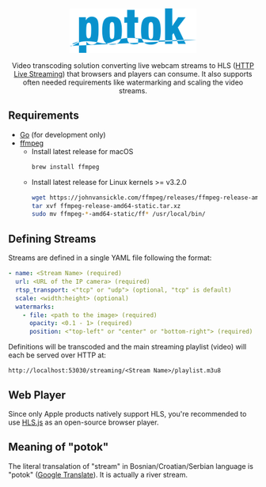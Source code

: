 <div align="center">
  <br />

![potok](logo.png)

  <p>Video transcoding solution converting live webcam streams to HLS (<a href="https://developer.apple.com/streaming">HTTP Live Streaming</a>) that browsers and players can consume. It also supports often needed requirements like watermarking and scaling the video streams.</p>
</div>

## Requirements

- [Go](https://go.dev/) (for development only)
- [ffmpeg](https://www.ffmpeg.org/)
  - Install latest release for macOS
    ```sh
    brew install ffmpeg
    ```
  - Install latest release for Linux kernels >= v3.2.0
    ```sh
    wget https://johnvansickle.com/ffmpeg/releases/ffmpeg-release-amd64-static.tar.xz
    tar xvf ffmpeg-release-amd64-static.tar.xz
    sudo mv ffmpeg-*-amd64-static/ff* /usr/local/bin/
    ```

## Defining Streams

Streams are defined in a single YAML file following the format:

```yaml
- name: <Stream Name> (required)
  url: <URL of the IP camera> (required)
  rtsp_transport: <"tcp" or "udp"> (optional, "tcp" is default)
  scale: <width:height> (optional)
  watermarks:
    - file: <path to the image> (required)
      opacity: <0.1 - 1> (required)
      position: <"top-left" or "center" or "bottom-right"> (required)
```

Definitions will be transcoded and the main streaming playlist (video) will each be served over HTTP at:

```
http://localhost:53030/streaming/<Stream Name>/playlist.m3u8
```

## Web Player

Since only Apple products natively support HLS, you're recommended to use [HLS.js](https://github.com/video-dev/hls.js) as an open-source browser player.

## Meaning of "potok"

The literal transalation of "stream" in Bosnian/Croatian/Serbian language is "potok" ([Google Translate](https://translate.google.com/?sl=en&tl=bs&text=stream&op=translate)). It is actually a river stream.
